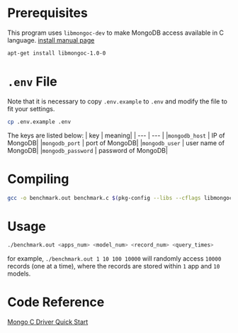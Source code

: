 
# Prerequisites



This program uses `libmongoc-dev` to make MongoDB access available in C language.
[install manual page](https://mongoc.org/libmongoc/current/installing.html)
```bash
apt-get install libmongoc-1.0-0
```

# `.env` File
Note that it is necessary to copy `.env.example` to `.env` and modify the file to fit your settings.
```bash
cp .env.example .env
```

The keys are listed below:
| key | meaning|
| --- | --- |
|`mongodb_host` | IP of MongoDB|
|`mongodb_port` | port of MongoDB|
|`mongodb_user` | user name of MongoDB|
|`mongodb_password` | password of MongoDB|

# Compiling



```bash
gcc -o benchmark.out benchmark.c $(pkg-config --libs --cflags libmongoc-1.0) dotenv.c -lm -g
```


# Usage

```bash
./benchmark.out <apps_num> <model_num> <record_num> <query_times>
```

for example, `./benchmark.out 1 10 100 10000` will randomly access `10000` records (one at a time), where the records are stored within `1` app and `10` models.


# Code Reference

[Mongo C Driver Quick Start](https://mongoc.org/libmongoc/current/tutorial.html#starting-mongodb)
